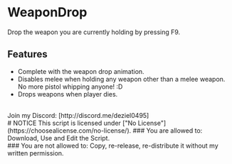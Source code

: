 # WeaponDrop
Drop the weapon you are currently holding by pressing F9.
## Features
- Complete with the weapon drop animation.
- Disables melee when holding any weapon other than a melee weapon. No more pistol whipping anyone! :D
- Drops weapons when player dies.
<br>
Join my Discord: [http://discord.me/deziel0495]
<br>
# NOTICE
This script is licensed under ["No License"](https://choosealicense.com/no-license/).
### You are allowed to:
Download, Use and Edit the Script.
<br>
### You are not allowed to:
Copy, re-release, re-distribute it without my written permission.
